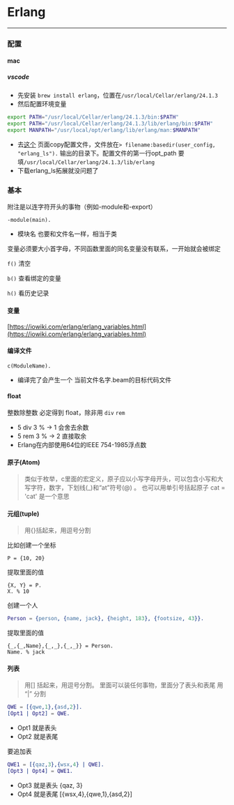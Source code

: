 # Erlang
--------
### 配置
#### mac
##### vscode 
+ 先安装 `brew install erlang`，位置在`/usr/local/Cellar/erlang/24.1.3` 
+ 然后配置环境变量
```bash
export PATH="/usr/local/Cellar/erlang/24.1.3/bin:$PATH"
export PATH="/usr/local/Cellar/erlang/24.1.3/lib/erlang/bin:$PATH"
export MANPATH="/usr/local/opt/erlang/lib/erlang/man:$MANPATH"
```
+ 去[这个](https://erlang-ls.github.io/configuration/) 页面copy配置文件，文件放在`> filename:basedir(user_config, "erlang_ls").` 输出的目录下。配置文件的第一行opt_path 要填`/usr/local/Cellar/erlang/24.1.3/lib/erlang`  
+ 下载erlang_ls拓展就没问题了

### 基本

附注是以连字符开头的事物（例如-module和-export）

`-module(main).` 
+ 模块名 也要和文件名一样，相当于类

变量必须要大小首字母，不同函数里面的同名变量没有联系，一开始就会被绑定

`f()` 清空

`b()` 查看绑定的变量

`h()` 看历史记录

#### 变量
[https://iowiki.com/erlang/erlang_variables.html](https://iowiki.com/erlang/erlang_variables.html) 


#### 编译文件
`c(ModuleName).` 
+ 编译完了会产生一个 当前文件名字.beam的目标代码文件


#### float
整数除整数 必定得到 float，除非用 `div` `rem`
+ 5 div 3 % -> 1 会舍去余数
+ 5 rem 3 % -> 2 直接取余
+ Erlang在内部使用64位的IEEE 754-1985浮点数

#### 原子(Atom)
> 类似于枚举，c里面的宏定义，原子应以小写字母开头，可以包含小写和大写字符，数字，下划线(_)和“at”符号(@) 。 也可以用单引号括起原子 cat = 'cat' 是一个意思 

#### 元组(tuple)
> 用{}括起来，用逗号分割

比如创建一个坐标

`P = {10, 20}` 

提取里面的值

```
{X, Y} = P.
X. % 10
```

创建一个人
```erlang
Person = {person, {name, jack}, {height, 183}, {footsize, 43}}.
```


提取里面的值
```
{_,{_,Name},{_,_},{_,_}} = Person.
Name. % jack
```

#### 列表
> 用[] 括起来，用逗号分割。 里面可以装任何事物，里面分了表头和表尾 用 “|” 分割

```erlang
QWE = [{qwe,1},{asd,2}].
[Opt1 | Opt2] = QWE.
```
+ Opt1 就是表头
+ Opt2 就是表尾

要追加表
```erlang
QWE1 = [{qaz,3},{wsx,4} | QWE].
[Opt3 | Opt4] = QWE1.
```
+ Opt3 就是表头 {qaz, 3}
+ Opt4 就是表尾 [{wsx,4},{qwe,1},{asd,2}]


